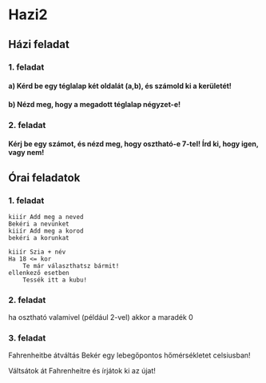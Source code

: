 # Hazi2

## Házi feladat
### 1. feladat
#### a) Kérd be egy téglalap két oldalát (a,b), és számold ki a kerületét!
#### b) Nézd meg, hogy a megadott téglalap négyzet-e!

### 2. feladat
#### Kérj be egy számot, és nézd meg, hogy osztható-e 7-tel! Írd ki, hogy igen, vagy nem!


## Órai feladatok
### 1. feladat
    kiiír Add meg a neved
    Bekéri a nevünket
    kiiír Add meg a korod
    bekéri a korunkat

    kiiír Szia + név
    Ha 18 <= kor
        Te már választhatsz bármit!
    ellenkező esetben
        Tessék itt a kubu!

### 2. feladat
ha osztható valamivel (például 2-vel) akkor a maradék 0


### 3. feladat
Fahrenheitbe átváltás
Bekér egy lebegőpontos hőmérsékletet celsiusban!

Váltsátok át Fahrenheitre és írjátok ki az újat!
